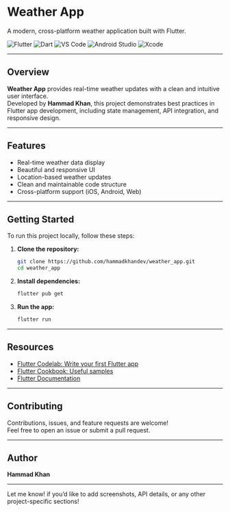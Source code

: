 
# Weather App

A modern, cross-platform weather application built with Flutter.

![Flutter](https://img.shields.io/badge/Flutter-02569B?logo=flutter&logoColor=white)
![Dart](https://img.shields.io/badge/Dart-0175C2?logo=dart&logoColor=white)
![VS Code](https://img.shields.io/badge/VS%20Code-007ACC?logo=vscode&logoColor=white)
![Android Studio](https://img.shields.io/badge/Android%20Studio-3DDC84?logo=android-studio&logoColor=white)
![Xcode](https://img.shields.io/badge/Xcode-147EFB?logo=xcode&logoColor=white)

---

## Overview

**Weather App** provides real-time weather updates with a clean and intuitive user interface.  
Developed by **Hammad Khan**, this project demonstrates best practices in Flutter app development, including state management, API integration, and responsive design.

---

## Features

- Real-time weather data display
- Beautiful and responsive UI
- Location-based weather updates
- Clean and maintainable code structure
- Cross-platform support (iOS, Android, Web)

---

## Getting Started

To run this project locally, follow these steps:

1. **Clone the repository:**
    ```sh
    git clone https://github.com/hammadkhandev/weather_app.git
    cd weather_app
    ```

2. **Install dependencies:**
    ```sh
    flutter pub get
    ```

3. **Run the app:**
    ```sh
    flutter run
    ```

---

## Resources

- [Flutter Codelab: Write your first Flutter app](https://docs.flutter.dev/get-started/codelab)
- [Flutter Cookbook: Useful samples](https://docs.flutter.dev/cookbook)
- [Flutter Documentation](https://docs.flutter.dev/)

---

## Contributing

Contributions, issues, and feature requests are welcome!   
Feel free to open an issue or submit a pull request.

---

## Author

**Hammad Khan**

---

Let me know! if you’d like to add screenshots, API details, or any other project-specific sections!